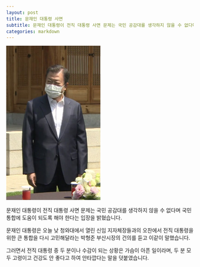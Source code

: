 ```yaml
---
layout: post
title: 문재인 대통령 사면
subtitle: 문재인 대통령이 전직 대통령 사면 문제는 국민 공감대를 생각하지 않을 수 없다며 국민 통합에 도움이 되도록 해야 한다는 입장을 밝혔습니다.
categories: markdown
---
```


![문재인 대통령](./img/Untitled.png)

문재인 대통령이 전직 대통령 사면 문제는 국민 공감대를 생각하지 않을 수 없다며 국민 통합에 도움이 되도록 해야 한다는 입장을 밝혔습니다.

문재인 대통령은 오늘 낮 청와대에서 열린 신임 지자체장들과의 오찬에서 전직 대통령을 위한 큰 통합을 다시 고민해달라는 박형준 부산시장의 건의를 듣고 이같이 말했습니다.

그러면서 전직 대통령 중 두 분이나 수감이 되는 상황은 가슴이 아픈 일이라며, 두 분 모두 고령이고 건강도 안 좋다고 하여 안타깝다는 말을 덧붙였습니다.

